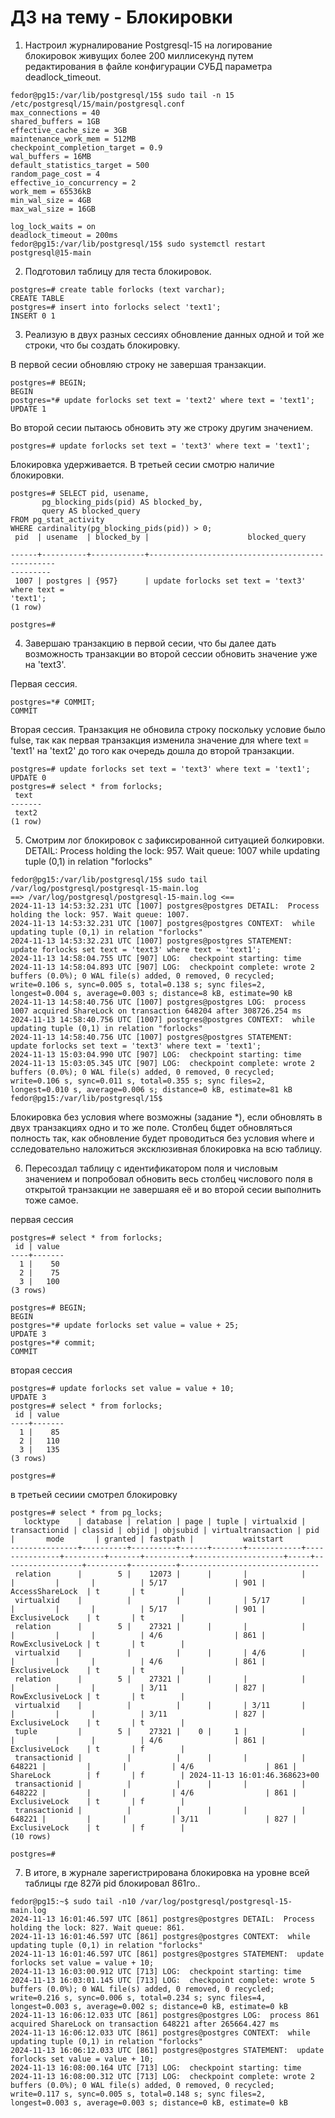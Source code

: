 # ДЗ на тему - Блокировки

1) Настроил журналирование Postgresql-15 на логирование блокировок живущих более 200 миллисекунд путем редактирования в файле конфигурации СУБД параметра deadlock_timeout.
```
fedor@pg15:/var/lib/postgresql/15$ sudo tail -n 15 /etc/postgresql/15/main/postgresql.conf
max_connections = 40
shared_buffers = 1GB
effective_cache_size = 3GB
maintenance_work_mem = 512MB
checkpoint_completion_target = 0.9
wal_buffers = 16MB
default_statistics_target = 500
random_page_cost = 4
effective_io_concurrency = 2
work_mem = 65536kB
min_wal_size = 4GB
max_wal_size = 16GB

log_lock_waits = on
deadlock_timeout = 200ms
fedor@pg15:/var/lib/postgresql/15$ sudo systemctl restart postgresql@15-main
```
2) Подготовил таблицу для теста блокировок.
```
postgres=# create table forlocks (text varchar);
CREATE TABLE
postgres=# insert into forlocks select 'text1';
INSERT 0 1
```
3) Реализую в двух разных сессиях обновление данных одной и той же строки, что бы создать блокировку.

В первой сесии обновляю строку не завершая транзакции.
```
postgres=# BEGIN;
BEGIN
postgres=*# update forlocks set text = 'text2' where text = 'text1';
UPDATE 1
```

Во второй сесии пытаюсь обновить эту же строку другим значением.
```
postgres=# update forlocks set text = 'text3' where text = 'text1';
```

Блокировка удерживается. В третьей сесии смотрю наличие блокировки.
```
postgres=# SELECT pid, usename,
       pg_blocking_pids(pid) AS blocked_by,
       query AS blocked_query
FROM pg_stat_activity
WHERE cardinality(pg_blocking_pids(pid)) > 0;
 pid  | usename  | blocked_by |                      blocked_query

------+----------+------------+-------------------------------------------------
---------
 1007 | postgres | {957}      | update forlocks set text = 'text3' where text =
'text1';
(1 row)

postgres=#
```

4) Завершаю транзакцию в первой сесии, что бы далее дать возможность транзакции во второй сессии обновить значение уже на 'text3'.

Первая сессия.
```
postgres=*# COMMIT;
COMMIT
```

Вторая сессия. Транзакция не обновила строку поскольку условие было fulse, так как первая транзакция изменила значение для where text = 'text1' на 'text2' до того как очередь дошла до второй транзакции.
```
postgres=# update forlocks set text = 'text3' where text = 'text1';
UPDATE 0
postgres=# select * from forlocks;
 text
-------
 text2
(1 row)

```
5) Смотрим лог блокировок с зафиксированной ситуацией болкировки. DETAIL: Process holding the lock: 957. Wait queue: 1007 while updating tuple (0,1) in relation "forlocks"
```
fedor@pg15:/var/lib/postgresql/15$ sudo tail /var/log/postgresql/postgresql-15-main.log
==> /var/log/postgresql/postgresql-15-main.log <==
2024-11-13 14:53:32.231 UTC [1007] postgres@postgres DETAIL:  Process holding the lock: 957. Wait queue: 1007.
2024-11-13 14:53:32.231 UTC [1007] postgres@postgres CONTEXT:  while updating tuple (0,1) in relation "forlocks"
2024-11-13 14:53:32.231 UTC [1007] postgres@postgres STATEMENT:  update forlocks set text = 'text3' where text = 'text1';
2024-11-13 14:58:04.755 UTC [907] LOG:  checkpoint starting: time
2024-11-13 14:58:04.893 UTC [907] LOG:  checkpoint complete: wrote 2 buffers (0.0%); 0 WAL file(s) added, 0 removed, 0 recycled; write=0.106 s, sync=0.005 s, total=0.138 s; sync files=2, longest=0.004 s, average=0.003 s; distance=8 kB, estimate=90 kB
2024-11-13 14:58:40.756 UTC [1007] postgres@postgres LOG:  process 1007 acquired ShareLock on transaction 648204 after 308726.254 ms
2024-11-13 14:58:40.756 UTC [1007] postgres@postgres CONTEXT:  while updating tuple (0,1) in relation "forlocks"
2024-11-13 14:58:40.756 UTC [1007] postgres@postgres STATEMENT:  update forlocks set text = 'text3' where text = 'text1';
2024-11-13 15:03:04.990 UTC [907] LOG:  checkpoint starting: time
2024-11-13 15:03:05.345 UTC [907] LOG:  checkpoint complete: wrote 2 buffers (0.0%); 0 WAL file(s) added, 0 removed, 0 recycled; write=0.106 s, sync=0.011 s, total=0.355 s; sync files=2, longest=0.010 s, average=0.006 s; distance=0 kB, estimate=81 kB
fedor@pg15:/var/lib/postgresql/15$

```

Блокировка  без условия where возможны (задание *), если обновлять в двух транзакциях одно и то же поле. Столбец бцдет обновляться полность так,  как обновление будет проводиться без условия where и сследовательно наложиться эксклюзивная блокировка на всю таблицу.

6) Пересоздал таблицу с идентификатором поля и числовым значением и попробовал обновить весь столбец числового поля в открытой транзакции не завершаяя её и во второй сесии выполнить тоже самое.

первая сессия
```
postgres=# select * from forlocks;
 id | value
----+-------
  1 |    50
  2 |    75
  3 |   100
(3 rows)

postgres=# BEGIN;
BEGIN
postgres=*# update forlocks set value = value + 25;
UPDATE 3
postgres=*# commit;
COMMIT
```

вторая сессия
```
postgres=# update forlocks set value = value + 10;
UPDATE 3
postgres=# select * from forlocks;
 id | value
----+-------
  1 |    85
  2 |   110
  3 |   135
(3 rows)

postgres=#

```

в третьей сесиии смотрел блокировку
```
postgres=# select * from pg_locks;
   locktype    | database | relation | page | tuple | virtualxid | transactionid | classid | objid | objsubid | virtualtransaction | pid |       mode       | granted | fastpath |           waitstart
---------------+----------+----------+------+-------+------------+---------------+---------+-------+----------+--------------------+-----+------------------+---------+----------+-------------------------------
 relation      |        5 |    12073 |      |       |            |               |         |       |          | 5/17               | 901 | AccessShareLock  | t       | t        |
 virtualxid    |          |          |      |       | 5/17       |               |         |       |          | 5/17               | 901 | ExclusiveLock    | t       | t        |
 relation      |        5 |    27321 |      |       |            |               |         |       |          | 4/6                | 861 | RowExclusiveLock | t       | t        |
 virtualxid    |          |          |      |       | 4/6        |               |         |       |          | 4/6                | 861 | ExclusiveLock    | t       | t        |
 relation      |        5 |    27321 |      |       |            |               |         |       |          | 3/11               | 827 | RowExclusiveLock | t       | t        |
 virtualxid    |          |          |      |       | 3/11       |               |         |       |          | 3/11               | 827 | ExclusiveLock    | t       | t        |
 tuple         |        5 |    27321 |    0 |     1 |            |               |         |       |          | 4/6                | 861 | ExclusiveLock    | t       | f        |
 transactionid |          |          |      |       |            |        648221 |         |       |          | 4/6                | 861 | ShareLock        | f       | f        | 2024-11-13 16:01:46.368623+00
 transactionid |          |          |      |       |            |        648222 |         |       |          | 4/6                | 861 | ExclusiveLock    | t       | f        |
 transactionid |          |          |      |       |            |        648221 |         |       |          | 3/11               | 827 | ExclusiveLock    | t       | f        |
(10 rows)

postgres=#
```

7) В итоге, в журнале зарегистрирована блокировка на уровне всей таблицы где 827й pid блокировал 861го..
```
fedor@pg15:~$ sudo tail -n10 /var/log/postgresql/postgresql-15-main.log
2024-11-13 16:01:46.597 UTC [861] postgres@postgres DETAIL:  Process holding the lock: 827. Wait queue: 861.
2024-11-13 16:01:46.597 UTC [861] postgres@postgres CONTEXT:  while updating tuple (0,1) in relation "forlocks"
2024-11-13 16:01:46.597 UTC [861] postgres@postgres STATEMENT:  update forlocks set value = value + 10;
2024-11-13 16:03:00.912 UTC [713] LOG:  checkpoint starting: time
2024-11-13 16:03:01.145 UTC [713] LOG:  checkpoint complete: wrote 5 buffers (0.0%); 0 WAL file(s) added, 0 removed, 0 recycled; write=0.216 s, sync=0.006 s, total=0.234 s; sync files=4, longest=0.003 s, average=0.002 s; distance=0 kB, estimate=0 kB
2024-11-13 16:06:12.033 UTC [861] postgres@postgres LOG:  process 861 acquired ShareLock on transaction 648221 after 265664.427 ms
2024-11-13 16:06:12.033 UTC [861] postgres@postgres CONTEXT:  while updating tuple (0,1) in relation "forlocks"
2024-11-13 16:06:12.033 UTC [861] postgres@postgres STATEMENT:  update forlocks set value = value + 10;
2024-11-13 16:08:00.164 UTC [713] LOG:  checkpoint starting: time
2024-11-13 16:08:00.312 UTC [713] LOG:  checkpoint complete: wrote 2 buffers (0.0%); 0 WAL file(s) added, 0 removed, 0 recycled; write=0.117 s, sync=0.005 s, total=0.148 s; sync files=2, longest=0.003 s, average=0.003 s; distance=0 kB, estimate=0 kB
```
